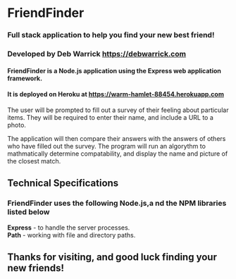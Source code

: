 # FriendFinder
### Full stack application to help you find your new best friend!

### Developed by Deb Warrick https://debwarrick.com

#### FriendFinder is a Node.js application using the Express web application framework.
#### It is deployed on Heroku at https://warm-hamlet-88454.herokuapp.com

The user will be prompted to fill out a survey of their feeling about particular items.
They will be required to enter their name, and include a URL to a photo.

The application will then compare their answers with the answers of others who have filled out the survey.
The program will run an algorythm to mathmatically determine compatability, and display the name and picture of the closest match.

## Technical Specifications

### FriendFinder uses the following Node.js,a nd the NPM libraries listed below

**Express** - to handle the server processes.  
**Path** - working with file and directory paths.  


## Thanks for visiting, and good luck finding your new friends!
